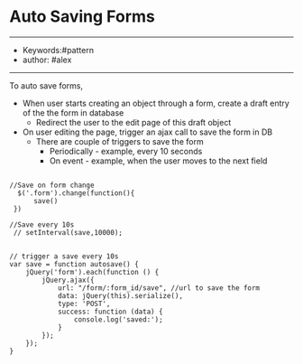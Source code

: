 # Auto Saving Forms
---
- Keywords:#pattern
- author: #alex
--- 
To auto save forms,  
- When user starts creating an object through a form, create a draft entry of the the form in database  
    - Redirect the user to the edit page of this draft object  
- On user editing the page, trigger an ajax call to save the form in DB  
    - There are couple of triggers to save the form  
        - Periodically - example, every 10 seconds  
        - On event - example, when the user moves to the next field  

```

//Save on form change
  $('.form').change(function(){
      save()
 })

//Save every 10s
 // setInterval(save,10000);


// trigger a save every 10s
var save = function autosave() {
    jQuery('form').each(function () {
        jQuery.ajax({
            url: "/form/:form_id/save", //url to save the form
            data: jQuery(this).serialize(),
            type: 'POST',
            success: function (data) {
                console.log('saved:');
            }
        });
    });
}


```